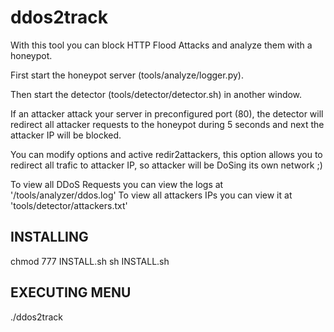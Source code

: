 # ddos2track

With this tool you can block HTTP Flood Attacks and analyze them with a honeypot.


First start the honeypot server (tools/analyze/logger.py).

Then start the detector (tools/detector/detector.sh) in another window.

If an attacker attack your server in preconfigured port (80), the detector will redirect all attacker requests to the honeypot during 5 seconds and next the attacker IP will be blocked.

You can modify options and active redir2attackers, this option allows you to redirect all trafic to attacker IP, so attacker will be DoSing its own network ;)

To view all DDoS Requests you can view the logs at '/tools/analyzer/ddos.log'
To view all attackers IPs you can view it at 'tools/detector/attackers.txt'

INSTALLING
-------------
chmod 777 INSTALL.sh
sh INSTALL.sh

EXECUTING MENU
-----------------
./ddos2track
